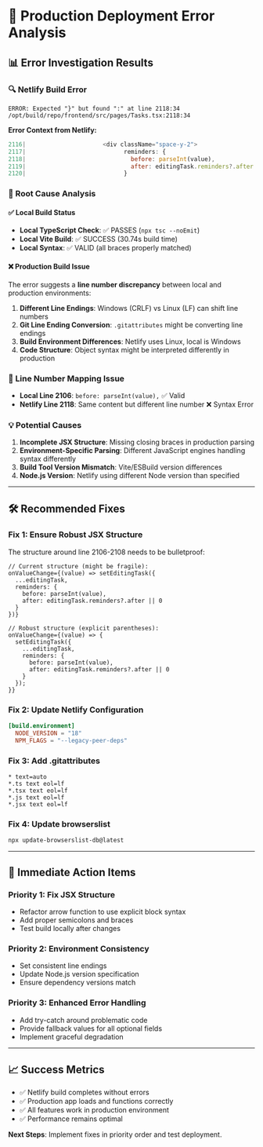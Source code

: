 # 🚨 Production Deployment Error Analysis

## 📊 **Error Investigation Results**

### **🔍 Netlify Build Error**
```
ERROR: Expected "}" but found ":" at line 2118:34
/opt/build/repo/frontend/src/pages/Tasks.tsx:2118:34
```

**Error Context from Netlify:**
```javascript
2116|                      <div className="space-y-2">
2117|                            reminders: {
2118|                              before: parseInt(value),
2119|                              after: editingTask.reminders?.after ?? 0
2120|                            }
```

### **🔧 Root Cause Analysis**

#### **✅ Local Build Status**
- **Local TypeScript Check**: ✅ PASSES (`npx tsc --noEmit`)
- **Local Vite Build**: ✅ SUCCESS (30.74s build time)
- **Local Syntax**: ✅ VALID (all braces properly matched)

#### **❌ Production Build Issue**
The error suggests a **line number discrepancy** between local and production environments:

1. **Different Line Endings**: Windows (CRLF) vs Linux (LF) can shift line numbers
2. **Git Line Ending Conversion**: `.gitattributes` might be converting line endings
3. **Build Environment Differences**: Netlify uses Linux, local is Windows
4. **Code Structure**: Object syntax might be interpreted differently in production

### **🔄 Line Number Mapping Issue**
- **Local Line 2106**: `before: parseInt(value),` ✅ Valid
- **Netlify Line 2118**: Same content but different line number ❌ Syntax Error

### **💡 Potential Causes**
1. **Incomplete JSX Structure**: Missing closing braces in production parsing
2. **Environment-Specific Parsing**: Different JavaScript engines handling syntax differently  
3. **Build Tool Version Mismatch**: Vite/ESBuild version differences
4. **Node.js Version**: Netlify using different Node version than specified

---

## 🛠 **Recommended Fixes**

### **Fix 1: Ensure Robust JSX Structure**
The structure around line 2106-2108 needs to be bulletproof:

```tsx
// Current structure (might be fragile):
onValueChange={(value) => setEditingTask({
  ...editingTask, 
  reminders: {
    before: parseInt(value),
    after: editingTask.reminders?.after || 0
  }
})}

// Robust structure (explicit parentheses):
onValueChange={(value) => {
  setEditingTask({
    ...editingTask, 
    reminders: {
      before: parseInt(value),
      after: editingTask.reminders?.after || 0
    }
  });
}}
```

### **Fix 2: Update Netlify Configuration**
```toml
[build.environment]
  NODE_VERSION = "18"
  NPM_FLAGS = "--legacy-peer-deps"
```

### **Fix 3: Add .gitattributes**
```
* text=auto
*.ts text eol=lf
*.tsx text eol=lf
*.js text eol=lf
*.jsx text eol=lf
```

### **Fix 4: Update browserslist**
```bash
npx update-browserslist-db@latest
```

---

## 🎯 **Immediate Action Items**

### **Priority 1: Fix JSX Structure**
- Refactor arrow function to use explicit block syntax
- Add proper semicolons and braces
- Test build locally after changes

### **Priority 2: Environment Consistency**  
- Set consistent line endings
- Update Node.js version specification
- Ensure dependency versions match

### **Priority 3: Enhanced Error Handling**
- Add try-catch around problematic code
- Provide fallback values for all optional fields
- Implement graceful degradation

---

## 📈 **Success Metrics**
- ✅ Netlify build completes without errors
- ✅ Production app loads and functions correctly  
- ✅ All features work in production environment
- ✅ Performance remains optimal

**Next Steps**: Implement fixes in priority order and test deployment.